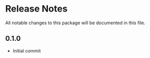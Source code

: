# Release Notes
All notable changes to this package will be documented in this file.

## 0.1.0
- Initial commit
